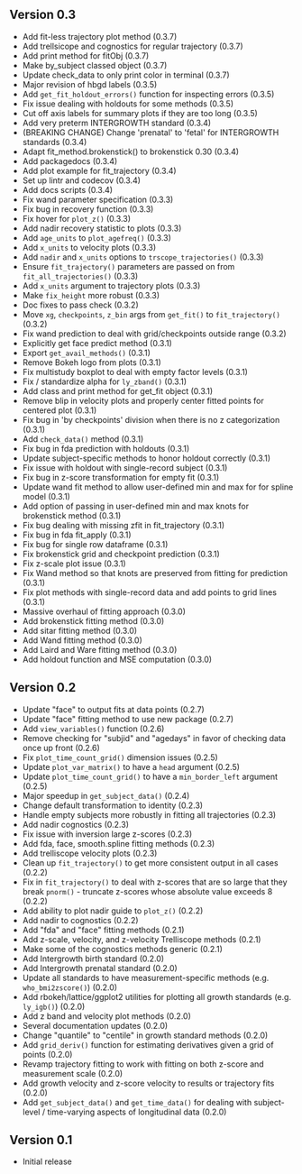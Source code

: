 Version 0.3
----------------------------------------------------------------------

- Add fit-less trajectory plot method (0.3.7)
- Add trellsicope and cognostics for regular trajectory (0.3.7)
- Add print method for fitObj (0.3.7)
- Make by_subject classed object (0.3.7)
- Update check_data to only print color in terminal (0.3.7)
- Major revision of hbgd labels (0.3.5)
- Add `get_fit_holdout_errors()` function for inspecting errors (0.3.5)
- Fix issue dealing with holdouts for some methods (0.3.5)
- Cut off axis labels for summary plots if they are too long (0.3.5)
- Add very preterm INTERGROWTH standard (0.3.4)
- (BREAKING CHANGE) Change 'prenatal' to 'fetal' for INTERGROWTH standards (0.3.4)
- Adapt fit_method.brokenstick() to brokenstick 0.30 (0.3.4)
- Add packagedocs (0.3.4)
- Add plot example for fit_trajectory (0.3.4)
- Set up lintr and codecov (0.3.4)
- Add docs scripts (0.3.4)
- Fix wand parameter specification (0.3.3)
- Fix bug in recovery function (0.3.3)
- Fix hover for `plot_z()` (0.3.3)
- Add nadir recovery statistic to plots (0.3.3)
- Add `age_units` to `plot_agefreq()` (0.3.3)
- Add `x_units` to velocity plots (0.3.3)
- Add `nadir` and `x_units` options to `trscope_trajectories()` (0.3.3)
- Ensure `fit_trajectory()` parameters are passed on from `fit_all_trajectories()` (0.3.3)
- Add `x_units` argument to trajectory plots (0.3.3)
- Make `fix_height` more robust (0.3.3)
- Doc fixes to pass check (0.3.2)
- Move `xg`, `checkpoints`, `z_bin` args from `get_fit()` to `fit_trajectory()` (0.3.2)
- Fix wand prediction to deal with grid/checkpoints outside range (0.3.2)
- Explicitly get face predict method (0.3.1)
- Export `get_avail_methods()` (0.3.1)
- Remove Bokeh logo from plots (0.3.1)
- Fix multistudy boxplot to deal with empty factor levels (0.3.1)
- Fix / standardize alpha for `ly_zband()` (0.3.1)
- Add class and print method for get_fit object (0.3.1)
- Remove blip in velocity plots and properly center fitted points for centered plot (0.3.1)
- Fix bug in 'by checkpoints' division when there is no z categorization (0.3.1)
- Add `check_data()` method (0.3.1)
- Fix bug in fda prediction with holdouts (0.3.1)
- Update subject-specific methods to honor holdout correctly (0.3.1)
- Fix issue with holdout with single-record subject (0.3.1)
- Fix bug in z-score transformation for empty fit (0.3.1)
- Update wand fit method to allow user-defined min and max for for spline model (0.3.1)
- Add option of passing in user-defined min and max knots for brokenstick method (0.3.1)
- Fix bug dealing with missing zfit in fit_trajectory (0.3.1)
- Fix bug in fda fit_apply (0.3.1)
- Fix bug for single row dataframe (0.3.1)
- Fix brokenstick grid and checkpoint prediction (0.3.1)
- Fix z-scale plot issue (0.3.1)
- Fix Wand method so that knots are preserved from fitting for prediction (0.3.1)
- Fix plot methods with single-record data and add points to grid lines (0.3.1)
- Massive overhaul of fitting approach (0.3.0)
- Add brokenstick fitting method (0.3.0)
- Add sitar fitting method (0.3.0)
- Add Wand fitting method (0.3.0)
- Add Laird and Ware fitting method (0.3.0)
- Add holdout function and MSE computation (0.3.0)

Version 0.2
----------------------------------------------------------------------

- Update "face" to output fits at data points (0.2.7)
- Update "face" fitting method to use new package (0.2.7)
- Add `view_variables()` function (0.2.6)
- Remove checking for "subjid" and "agedays" in favor of checking data once up front (0.2.6)
- Fix `plot_time_count_grid()` dimension issues (0.2.5)
- Update `plot_var_matrix()` to have a `head` argument (0.2.5)
- Update `plot_time_count_grid()` to have a `min_border_left` argument (0.2.5)
- Major speedup in `get_subject_data()` (0.2.4)
- Change default transformation to identity (0.2.3)
- Handle empty subjects more robustly in fitting all trajectories (0.2.3)
- Add nadir cognostics (0.2.3)
- Fix issue with inversion large z-scores (0.2.3)
- Add fda, face, smooth.spline fitting methods  (0.2.3)
- Add trelliscope velocity plots (0.2.3)
- Clean up `fit_trajectory()` to get more consistent output in all cases (0.2.2)
- Fix in `fit_trajectory()` to deal with z-scores that are so large that they break `pnorm()` - truncate z-scores whose absolute value exceeds 8 (0.2.2)
- Add ability to plot nadir guide to `plot_z()` (0.2.2)
- Add nadir to cognostics (0.2.2)
- Add "fda" and "face" fitting methods (0.2.1)
- Add z-scale, velocity, and z-velocity Trelliscope methods (0.2.1)
- Make some of the cognostics methods generic (0.2.1)
- Add Intergrowth birth standard (0.2.0)
- Add Intergrowth prenatal standard (0.2.0)
- Update all standards to have measurement-specific methods (e.g. `who_bmi2zscore()`) (0.2.0)
- Add rbokeh/lattice/ggplot2 utilities for plotting all growth standards (e.g. `ly_igb()`) (0.2.0)
- Add z band and velocity plot methods (0.2.0)
- Several documentation updates (0.2.0)
- Change "quantile" to "centile" in growth standard methods (0.2.0)
- Add `grid_deriv()` function for estimating derivatives given a grid of points (0.2.0)
- Revamp trajectory fitting to work with fitting on both z-score and measurement scale (0.2.0)
- Add growth velocity and z-score velocity to results or trajectory fits (0.2.0)
- Add `get_subject_data()` and `get_time_data()` for dealing with subject-level / time-varying aspects of longitudinal data (0.2.0)

Version 0.1
----------------------------------------------------------------------

- Initial release
